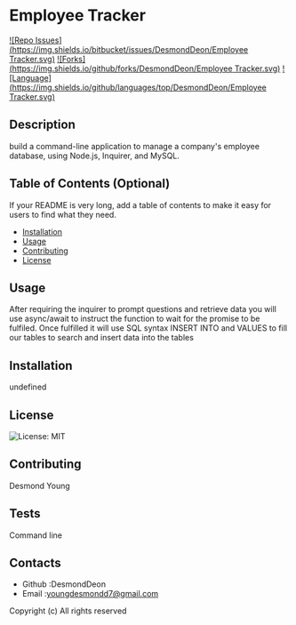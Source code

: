 # Employee Tracker
  [![Repo Issues](https://img.shields.io/bitbucket/issues/DesmondDeon/Employee Tracker.svg)]()
  [![Forks](https://img.shields.io/github/forks/DesmondDeon/Employee Tracker.svg)]()
  [![Language](https://img.shields.io/github/languages/top/DesmondDeon/Employee Tracker.svg)]()



  ## Description 
  build a command-line application to manage a company's employee database, using Node.js, Inquirer, and MySQL.
  
  ## Table of Contents (Optional)
  
  If your README is very long, add a table of contents to make it easy for users to find what they need.
  
  * [Installation](#installation)
  * [Usage](#usage)
  * [Contributing](#contributing)
  * [License](#license)
  
  ## Usage 
  After requiring the inquirer to prompt questions and retrieve data you will use async/await to instruct the function to wait for the promise to be fulfiled. Once fulfilled it will use SQL syntax INSERT INTO and VALUES to fill our tables to search and insert data into the tables
  
  ## Installation
  undefined
  
  
  ## License
  ![License: MIT](https://img.shields.io/badge/License-MIT-yellow.svg)
  
  ## Contributing
  Desmond Young
  
  ## Tests
  Command line

  ## Contacts
  * Github :DesmondDeon
  * Email :youngdesmondd7@gmail.com
  
Copyright (c) All rights reserved
